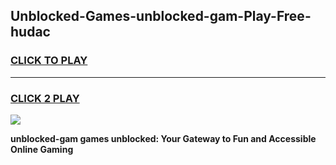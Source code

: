 
## Unblocked-Games-unblocked-gam-Play-Free-hudac
<h3>
<a href="https://premium76.site?title=unblocked-gam&ref=23A">CLICK TO PLAY</a></h3>
<hr>

<h3>
<a href="https://premium76.site?title=unblocked-gam&ref=23A">CLICK 2 PLAY</a>
  
</h3>

<a href="https://premium76.site?title=unblocked-gam&ref=23A"><img src="https://clearcache.store/games.png"></a>


**unblocked-gam games unblocked: Your Gateway to Fun and Accessible Online Gaming**
